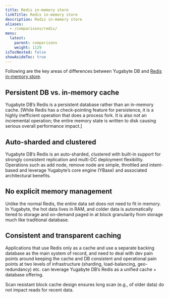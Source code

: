 ```yaml
---
title: Redis in-memory store
linkTitle: Redis in-memory store
description: Redis in-memory store
aliases:
  - /comparisons/redis/
menu:
  latest:
    parent: comparisons
    weight: 1129
isTocNested: false
showAsideToc: true
---
```


Following are the key areas of differences between Yugabyte DB and [Redis in-memory store](https://redis.io/).

## Persistent DB vs. in-memory cache

Yugabyte DB’s Redis is a persistent database rather than an in-memory cache. [While Redis has a
check-pointing feature for persistence, it is a highly inefficient operation that does a process
fork. It is also not an incremental operation; the entire memory state is written to disk causing
serious overall performance impact.]

## Auto-sharded and clustered

Yugabyte DB’s Redis is an auto-sharded, clustered with built-in support for strongly consistent
replication and multi-DC deployment flexibility. Operations such as add node, remove node are
simple, throttled and intent-based and leverage Yugabyte’s core engine (YBase) and associated
architectural benefits.

## No explicit memory management

Unlike the normal Redis, the entire data set does not need to fit in memory. In Yugabyte, the hot
data lives in RAM, and colder data is automatically tiered to storage and on-demand paged in at
block granularity from storage much like traditional database.

## Consistent and transparent caching

Applications that use Redis only as a cache and use a separate backing database as the main system
of record, and need to deal with dev pain points around keeping the cache and DB consistent and
operational pain points at two levels of infrastructure (sharding, load-balancing, geo-redundancy)
etc. can leverage Yugabyte DB’s Redis as a unified cache + database offering.

Scan resistant block cache design ensures long scan (e.g., of older data) do not impact reads for
recent data.
